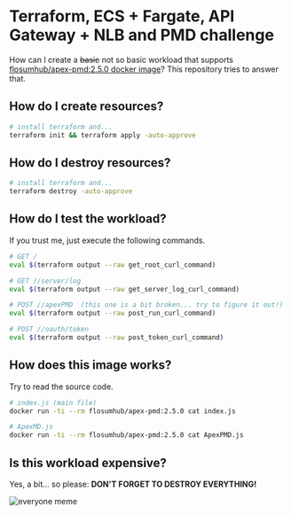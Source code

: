 # Terraform, ECS + Fargate, API Gateway + NLB and PMD challenge

How can I create a ~~basic~~ not so basic workload that supports [flosumhub/apex-pmd:2.5.0 docker image](https://hub.docker.com/r/flosumhub/apex-pmd)? This repository tries to answer that.

## How do I create resources?

```bash
# install terraform and...
terraform init && terraform apply -auto-approve
```

## How do I destroy resources?

```bash
# install terraform and...
terraform destroy -auto-approve
```

## How do I test the workload?

If you trust me, just execute the following commands.

```bash
# GET /
eval $(terraform output --raw get_root_curl_command)

# GET //server/log
eval $(terraform output --raw get_server_log_curl_command)

# POST //apexPMD  (this one is a bit broken... try to figure it out!)
eval $(terraform output --raw post_run_curl_command)

# POST //oauth/token
eval $(terraform output --raw post_token_curl_command)
```

## How does this image works?

Try to read the source code.

```bash
# index.js (main file)
docker run -ti --rm flosumhub/apex-pmd:2.5.0 cat index.js

# ApexMD.js
docker run -ti --rm flosumhub/apex-pmd:2.5.0 cat ApexPMD.js
```

## Is this workload expensive?

Yes, a bit... so please: **DON'T FORGET TO DESTROY EVERYTHING!**

![everyone meme](https://i.kym-cdn.com/entries/icons/original/000/008/509/everyone2.jpg)